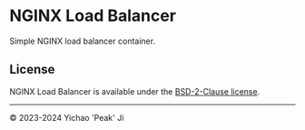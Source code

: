 # NGINX Load Balancer

Simple NGINX load balancer container.

## License

NGINX Load Balancer is available under the [BSD-2-Clause license](https://github.com/peakji/nginx-load-balancer/blob/master/LICENSE).

---

© 2023-2024 Yichao 'Peak' Ji
